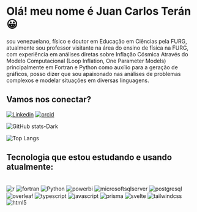 # Olá! meu nome é Juan Carlos Terán😀 
 sou venezuelano, físico e doutor em Educação em Ciências pela FURG, atualmente sou professor visitante na área do ensino de física na FURG, com experiência em análises diretas sobre Inflação Cósmica Através do Modelo Computacional (Loop Inflation, One Parameter Models) principalmente em Fortran e Python como auxílio para a geração de gráficos, posso dizer que sou apaixonado nas análises de problemas complexos e modelar situações em diversas linguagens. 

## Vamos nos conectar?

[![Linkedin](https://img.shields.io/badge/LinkedIn-0077B5?style=for-the-badge&logo=linkedin&logoColor=white)](https://www.linkedin.com/in/juan-teran-briceno-71556758/)
[![orcid](https://img.shields.io/badge/orcid-A6CE39?style=for-the-badge&logo=orcid&logoColor=white)](http://orcid.org/0000-0001-9384-2247)


![GitHub stats-Dark](https://github-readme-stats.vercel.app/api?username=juanfisicobr&show_icons=true&theme=dark)

![Top Langs](https://github-readme-stats-git-masterrstaa-rickstaa.vercel.app/api/top-langs/?username=juanfisicobr&layout=compact&bg_color=000&border_color=FFF&title_color=ffffff&text_color=FFF)
## Tecnologia que estou estudando e usando atualmente:

<div style="display: inline_block"><br/>
    <img align="center" alt="r" src ="https://img.shields.io/badge/r-276DC3?style=for-the-badge&logo=r&logoColor=white">
    <img align="center" alt="fortran" src ="https://img.shields.io/badge/fortran-734F96?style=for-the-badge&logo=fortran&logoColor=white">
    <img align="center" alt="Python" src ="https://img.shields.io/badge/Python-3776AB?style=for-the-badge&logo=python&logoColor=white">
     <img align="center" alt="powerbi" src ="https://img.shields.io/badge/power_bi-F2C811?style=for-the-badge&logo=powerbi&logoColor=white">
    <img align="center" alt="microsoftsqlserver" src ="https://img.shields.io/badge/sql_server-CC2927?style=for-the-badge&logo=microsoftsqlserver&logoColor=white">
    <img align="center" alt="postgresql" src ="https://img.shields.io/badge/postgresql-4169E1?style=for-the-badge&logo=postgresql&logoColor=white">
    <img align="center" alt="overleaf" src ="https://img.shields.io/badge/overleaf-47A141?style=for-the-badge&logo=overleaf&logoColor=white">
    <img align="center" alt="typescript" src ="https://img.shields.io/badge/typescript-3178C6?style=for-the-badge&logo=typescript&logoColor=white">
    <img align="center" alt="javascript" src ="https://img.shields.io/badge/javascript-F7DF1E?style=for-the-badge&logo=javascript&logoColor=white">
    <img align="center" alt="prisma" src ="https://img.shields.io/badge/prisma-2D3748?style=for-the-badge&logo=prisma&logoColor=white">
<img align="center" alt="svelte" src ="https://img.shields.io/badge/svelte-FF3E00?style=for-the-badge&logo=svelte&logoColor=white">
<img align="center" alt="tailwindcss" src ="https://img.shields.io/badge/tailwind_css-06B6D4?style=for-the-badge&logo=tailwindcss&logoColor=white">
<img align="center" alt="html5" src ="https://img.shields.io/badge/html5-E34F26?style=for-the-badge&logo=html5&logoColor=white">
</div><br/>
